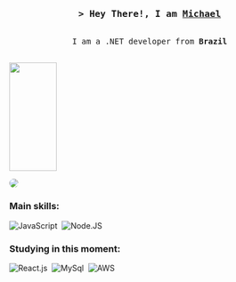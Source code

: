 <!-- Intro  -->
<h3 align="center">
        <samp>&gt; Hey There!, I am 
                <b><a style="color=#141C2F" target="_blank" href="https://alsiam.com">Michael</a></b>
        </samp>
</h3>

<p align="center"> 
  <samp>
    <br>
     I am a .NET developer from <b>Brazil</b>
    <br>
    <br>
  </samp>
</p>



  <img width="41%" align="center" height="195px" src="https://github-readme-stats.vercel.app/api/top-langs/?username=Oliveira777rj&layout=compact&hide_border=true&title_color=FFF&text_color=FFF&bg_color=0d1117" />
</div>

<a href="https://www.linkedin.com/in/michel-oliveira-054746230/" target="_blank"><img src="https://img.shields.io/badge/-LinkedIn-%230077B5?style=for-the-badge&logo=linkedin&logoColor=white" style="border-radius: 30px" target="_blank"></a> 
 </div>

 
 ### Main skills:
![JavaScript](https://img.shields.io/badge/-JavaScript-0D1117?style=for-the-badge&logo=javascript&labelColor=0D1117)&nbsp;
![Node.JS](https://img.shields.io/badge/-Node.JS-0D1117?style=for-the-badge&logo=node.js&labelColor=0D1117&textColor=0D1117)&nbsp;


### Studying in this moment:
![React.js](https://img.shields.io/badge/-React.js-0D1117?style=for-the-badge&logo=react&labelColor=0D1117)&nbsp;
![MySql](https://img.shields.io/badge/MySQL-0D1117?style=for-the-badge&logo=mysql&logoColor=white&textColor=0D1117)&nbsp;
![AWS](https://img.shields.io/badge/Amazon_AWS-0D1117?style=for-the-badge&logo=amazon-aws&logoColor=whiteColor=white&textColor=0D1117)&nbsp;

